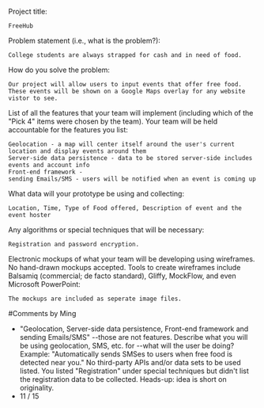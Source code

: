 Project title:

	FreeHub
	
Problem statement (i.e., what is the problem?):

	College students are always strapped for cash and in need of food.

How do you solve the problem:

	Our project will allow users to input events that offer free food. These events will be shown on a Google Maps overlay for any website vistor to see.

List of all the features that your team will implement (including which of the "Pick 4" items were chosen by the team). Your team will be held accountable for the features you list:

	Geolocation - a map will center itself around the user's current location and display events around them
	Server-side data persistence - data to be stored server-side includes events and account info
	Front-end framework - 
	sending Emails/SMS - users will be notified when an event is coming up

What data will your prototype be using and collecting:

	Location, Time, Type of Food offered, Description of event and the event hoster

Any algorithms or special techniques that will be necessary:

	Registration and password encryption.

Electronic mockups of what your team will be developing using wireframes. No hand-drawn mockups accepted. Tools to create wireframes include Balsamiq (commercial; de facto standard), Gliffy, MockFlow, and even Microsoft PowerPoint:

	The mockups are included as seperate image files.
	
#Comments by Ming
* "Geolocation, Server-side data persistence, Front-end framework and sending Emails/SMS" --those are not features.  Describe what you will be using geolocation, SMS, etc. for --what will the user be doing?  Example: "Automatically sends SMSes to users when free food is detected near you."  No third-party APIs and/or data sets to be used listed.  You listed "Registration" under special techniques but didn't list the registration data to be collected.  Heads-up: idea is short on originality.
* 11 / 15
